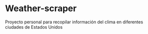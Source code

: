 # Weather-scraper
Proyecto personal para recopilar información del clima en diferentes ciudades de Estados Unidos
